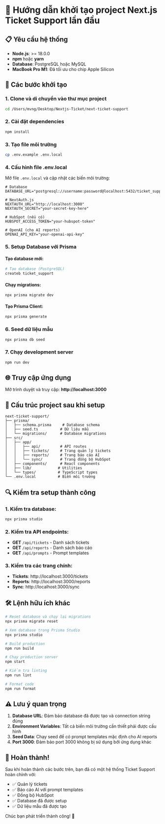 # 🚀 Hướng dẫn khởi tạo project Next.js Ticket Support lần đầu

## 📋 Yêu cầu hệ thống
- **Node.js**: >= 18.0.0
- **npm** hoặc **yarn**
- **Database**: PostgreSQL hoặc MySQL
- **MacBook Pro M1**: Đã tối ưu cho chip Apple Silicon

## 🔧 Các bước khởi tạo

### 1. Clone và di chuyển vào thư mục project
```bash
cd /Users/mvng/Desktop/Nextjs-Ticket/next-ticket-support
```

### 2. Cài đặt dependencies
```bash
npm install
```

### 3. Tạo file môi trường
```bash
cp .env.example .env.local
```

### 4. Cấu hình file .env.local
Mở file `.env.local` và cập nhật các biến môi trường:

```env
# Database
DATABASE_URL="postgresql://username:password@localhost:5432/ticket_support"

# NextAuth.js
NEXTAUTH_URL="http://localhost:3000"
NEXTAUTH_SECRET="your-secret-key-here"

# HubSpot (nếu có)
HUBSPOT_ACCESS_TOKEN="your-hubspot-token"

# OpenAI (cho AI reports)
OPENAI_API_KEY="your-openai-api-key"
```

### 5. Setup Database với Prisma

#### Tạo database mới:
```bash
# Tạo database (PostgreSQL)
createb ticket_support
```

#### Chạy migrations:
```bash
npx prisma migrate dev
```

#### Tạo Prisma Client:
```bash
npx prisma generate
```

### 6. Seed dữ liệu mẫu
```bash
npx prisma db seed
```

### 7. Chạy development server
```bash
npm run dev
```

## 🌐 Truy cập ứng dụng

Mở trình duyệt và truy cập: **http://localhost:3000**

## 📁 Cấu trúc project sau khi setup

```
next-ticket-support/
├── prisma/
│   ├── schema.prisma     # Database schema
│   ├── seed.ts          # Dữ liệu mẫu
│   └── migrations/      # Database migrations
├── src/
│   ├── app/
│   │   ├── api/         # API routes
│   │   ├── tickets/     # Trang quản lý tickets
│   │   ├── reports/     # Trang báo cáo AI
│   │   └── sync/        # Trang đồng bộ HubSpot
│   ├── components/      # React components
│   ├── lib/            # Utilities
│   └── types/          # TypeScript types
└── .env.local          # Biến môi trường
```

## 🔍 Kiểm tra setup thành công

### 1. Kiểm tra database:
```bash
npx prisma studio
```

### 2. Kiểm tra API endpoints:
- **GET** `/api/tickets` - Danh sách tickets
- **GET** `/api/reports` - Danh sách báo cáo
- **GET** `/api/prompts` - Prompt templates

### 3. Kiểm tra các trang chính:
- **Tickets**: http://localhost:3000/tickets
- **Reports**: http://localhost:3000/reports
- **Sync**: http://localhost:3000/sync

## 🛠️ Lệnh hữu ích khác

```bash
# Reset database và chạy lại migrations
npx prisma migrate reset

# Xem database trong Prisma Studio
npx prisma studio

# Build production
npm run build

# Chạy production server
npm start

# Kiểm tra linting
npm run lint

# Format code
npm run format
```

## ⚠️ Lưu ý quan trọng

1. **Database URL**: Đảm bảo database đã được tạo và connection string đúng
2. **Environment Variables**: Tất cả biến môi trường cần thiết phải được cấu hình
3. **Seed Data**: Chạy seed để có prompt templates mặc định cho AI reports
4. **Port 3000**: Đảm bảo port 3000 không bị sử dụng bởi ứng dụng khác

## 🎉 Hoàn thành!

Sau khi hoàn thành các bước trên, bạn đã có một hệ thống Ticket Support hoàn chỉnh với:
- ✅ Quản lý tickets
- ✅ Báo cáo AI với prompt templates
- ✅ Đồng bộ HubSpot
- ✅ Database đã được setup
- ✅ Dữ liệu mẫu đã được tạo

Chúc bạn phát triển thành công! 🚀
        